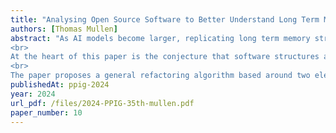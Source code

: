 ```yaml
---
title: "Analysing Open Source Software to Better Understand Long Term Memory Structures in the Human Brain"
authors: [Thomas Mullen]
abstract: "As AI models become larger, replicating long term memory structures (LTM-S) may produce the same benefits that evolution provided the human brain (efficiency, performance, and extensibility).
<br>
At the heart of this paper is the conjecture that software structures are close representations of LTM-S. If this is true, then open source can be considered a huge database of easily searchable LTM-S examples that could assist in a deeper understanding of the same.
<br>
The paper proposes a general refactoring algorithm based around two elements of LTM-S, chunks and analogies. The underlying aim is to develop mechanisms and theories to analyse the analogical and chunking structures employed in software."
publishedAt: ppig-2024
year: 2024
url_pdf: /files/2024-PPIG-35th-mullen.pdf
paper_number: 10
---
```

